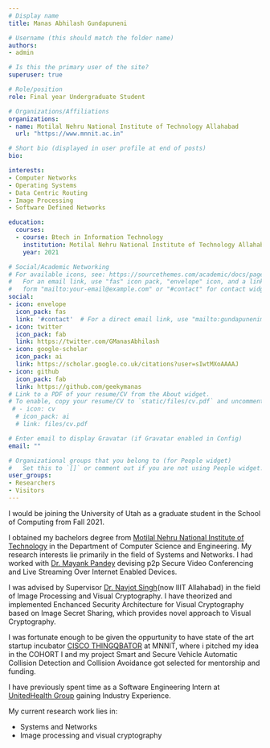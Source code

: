 ```yaml
---
# Display name
title: Manas Abhilash Gundapuneni

# Username (this should match the folder name)
authors:
- admin

# Is this the primary user of the site?
superuser: true

# Role/position
role: Final year Undergraduate Student

# Organizations/Affiliations
organizations:
- name: Motilal Nehru National Institute of Technology Allahabad
  url: "https://www.mnnit.ac.in"

# Short bio (displayed in user profile at end of posts)
bio: 

interests:
- Computer Networks
- Operating Systems
- Data Centric Routing
- Image Processing
- Software Defined Networks

education:
  courses:
  - course: Btech in Information Technology
    institution: Motilal Nehru National Institute of Technology Allahabad
    year: 2021

# Social/Academic Networking
# For available icons, see: https://sourcethemes.com/academic/docs/page-builder/#icons
#   For an email link, use "fas" icon pack, "envelope" icon, and a link in the
#   form "mailto:your-email@example.com" or "#contact" for contact widget.
social:
- icon: envelope
  icon_pack: fas
  link: '#contact'  # For a direct email link, use "mailto:gundapunenimanas@gmail.com".
- icon: twitter
  icon_pack: fab
  link: https://twitter.com/GManasAbhilash
- icon: google-scholar
  icon_pack: ai
  link: https://scholar.google.co.uk/citations?user=sIwtMXoAAAAJ
- icon: github
  icon_pack: fab
  link: https://github.com/geekymanas
# Link to a PDF of your resume/CV from the About widget.
# To enable, copy your resume/CV to `static/files/cv.pdf` and uncomment the lines below.
 # - icon: cv
  # icon_pack: ai
  # link: files/cv.pdf

# Enter email to display Gravatar (if Gravatar enabled in Config)
email: ""

# Organizational groups that you belong to (for People widget)
#   Set this to `[]` or comment out if you are not using People widget.
user_groups:
- Researchers
- Visitors
---
```

I would be joining the University of Utah as a graduate student in the School of Computing from Fall 2021.

I obtained my bachelors degree from <a href=https://mnnit.ac.in>Motilal Nehru National Institute of Technology</a> in the Department of Computer Science and Engineering. My research interests lie primarily in the field of Systems and Networks. I had worked with <a href=http://www.mnnit.ac.in/images/csedfp/mpandey/>Dr. Mayank Pandey</a> devising p2p Secure Video Conferencing and Live Streaming Over Internet Enabled Devices.

I was advised by Supervisor <a href=http://mnnit.ac.in/profile/navjot>Dr. Navjot Singh</a>(now IIIT Allahabad) in the field of Image Processing and Visual Cryptography. I have theorized and implemented Enchanced Security Architecture for Visual Cryptography based on Image Secret Sharing, which provides novel approach to Visual Cryptography.

I was fortunate enough to be given the oppurtunity to have state of the art startup incubator <a href=https://tqb.li2.in/thingqbator-mnnit>CISCO THINGQBATOR</a> at MNNIT, where i pitched my idea in the COHORT I and my project Smart and Secure Vehicle Automatic Collision Detection and Collision Avoidance got selected for mentorship and funding.

I have previously spent time as a Software Engineering Intern at <a href=https://www.unitedhealthgroup.com>UnitedHealth Group</a> gaining Industry Experience. 

My current research work lies in:
- Systems and Networks
- Image processing and visual cryptography
